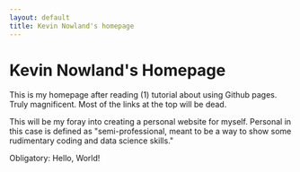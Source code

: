 ```yaml
---
layout: default
title: Kevin Nowland's homepage
---
```



# Kevin Nowland's Homepage

This is my homepage after reading (1) tutorial about using
Github pages. Truly magnificent. Most of the links at the
top will be dead.

This will be my foray into creating a personal website for
myself. Personal in this case is defined as "semi-professional,
meant to be a way to show some rudimentary coding and data
science skills."

Obligatory: Hello, World!

